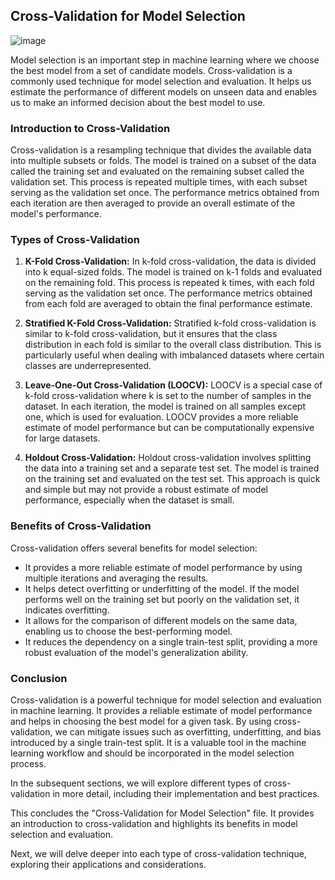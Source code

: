 ## Cross-Validation for Model Selection
![image](https://github.com/fatihilhan42/Data_Science_Journey/assets/63750425/2f4be77b-a436-428e-af27-af2c39a060ac)

Model selection is an important step in machine learning where we choose the best model from a set of candidate models. Cross-validation is a commonly used technique for model selection and evaluation. It helps us estimate the performance of different models on unseen data and enables us to make an informed decision about the best model to use.

### Introduction to Cross-Validation
Cross-validation is a resampling technique that divides the available data into multiple subsets or folds. The model is trained on a subset of the data called the training set and evaluated on the remaining subset called the validation set. This process is repeated multiple times, with each subset serving as the validation set once. The performance metrics obtained from each iteration are then averaged to provide an overall estimate of the model's performance.

### Types of Cross-Validation
1. **K-Fold Cross-Validation:** In k-fold cross-validation, the data is divided into k equal-sized folds. The model is trained on k-1 folds and evaluated on the remaining fold. This process is repeated k times, with each fold serving as the validation set once. The performance metrics obtained from each fold are averaged to obtain the final performance estimate.

2. **Stratified K-Fold Cross-Validation:** Stratified k-fold cross-validation is similar to k-fold cross-validation, but it ensures that the class distribution in each fold is similar to the overall class distribution. This is particularly useful when dealing with imbalanced datasets where certain classes are underrepresented.

3. **Leave-One-Out Cross-Validation (LOOCV):** LOOCV is a special case of k-fold cross-validation where k is set to the number of samples in the dataset. In each iteration, the model is trained on all samples except one, which is used for evaluation. LOOCV provides a more reliable estimate of model performance but can be computationally expensive for large datasets.

4. **Holdout Cross-Validation:** Holdout cross-validation involves splitting the data into a training set and a separate test set. The model is trained on the training set and evaluated on the test set. This approach is quick and simple but may not provide a robust estimate of model performance, especially when the dataset is small.

### Benefits of Cross-Validation
Cross-validation offers several benefits for model selection:

- It provides a more reliable estimate of model performance by using multiple iterations and averaging the results.
- It helps detect overfitting or underfitting of the model. If the model performs well on the training set but poorly on the validation set, it indicates overfitting.
- It allows for the comparison of different models on the same data, enabling us to choose the best-performing model.
- It reduces the dependency on a single train-test split, providing a more robust evaluation of the model's generalization ability.

### Conclusion
Cross-validation is a powerful technique for model selection and evaluation in machine learning. It provides a reliable estimate of model performance and helps in choosing the best model for a given task. By using cross-validation, we can mitigate issues such as overfitting, underfitting, and bias introduced by a single train-test split. It is a valuable tool in the machine learning workflow and should be incorporated in the model selection process.

In the subsequent sections, we will explore different types of cross-validation in more detail, including their implementation and best practices.

This concludes the "Cross-Validation for Model Selection" file. It provides an introduction to cross-validation and highlights its benefits in model selection and evaluation.

Next, we will delve deeper into each type of cross-validation technique, exploring their applications and considerations.
